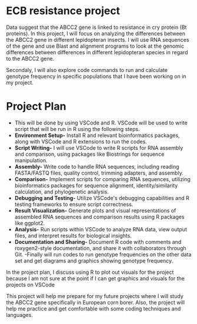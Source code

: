 # ECB resistance project
Data suggest that the ABCC2 gene is linked to resistance in cry protein (Bt proteins).  In this project, I will focus on analyzing the differences between the ABCC2 gene in different lepidopteran insects. I will use RNA sequences of the gene and use Blast and alignment programs to look at the genomic differences between differences in different lepidopteran species in regard to the ABCC2 gene.

Secondaly, I will also explore code commands to run and calculate genotype frequency in specific populations that I have been working on in my project. 

# Project Plan 

- This will be done by using VSCode and R. VSCode will be used to write script that will be run in R using the following steps.
- **Environment Setup-** Install R and relevant bioinformatics packages, along with VSCode and R extensions to run the codes.
- **Script Writing-** I will use VSCode to write R scripts for RNA assembly and comparison, using packages like Biostrings for sequence manipulation.
- **Assembly-** Write code to handle RNA sequences, including reading FASTA/FASTQ files, quality control, trimming adapters, and assembly. 
- **Comparison-** Implement scripts for comparing RNA sequences, utilizing bioinformatics packages for sequence alignment, identity/similarity calculation, and phylogenetic analysis.
- **Debugging and Testing-** Utilize VSCode's debugging capabilities and R testing frameworks to ensure script correctness.
- **Result Visualization-** Generate plots and visual representations of assembled RNA sequences and comparison results using R packages like ggplot2.
- **Analysis-**  Run scripts within VSCode to analyze RNA data, view output files, and interpret results for biological insights.
- **Documentation and Sharing-** Document R code with comments and roxygen2-style documentation, and share it with collaborators through Git.
-Finally will run codes to run genotype frequencies on the other data set and get diagrams and graphics showing genotype frequency. 


In the project plan, I discuss using R to plot out visuals for the project because I am not sure at the point if I can get graphics and visuals for the projects on VSCode

This project will help me prepare for my future projects where I will study the ABCC2 gene specifically in European corn borer. Also, the project will help me practice and get comfortable with some coding techniques and languages.



